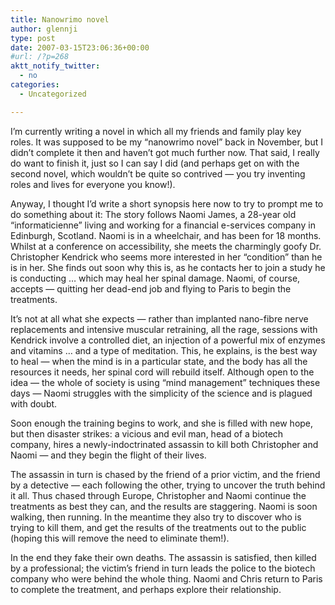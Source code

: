 ```yaml
---
title: Nanowrimo novel
author: glennji
type: post
date: 2007-03-15T23:06:36+00:00
#url: /?p=268
aktt_notify_twitter:
  - no
categories:
  - Uncategorized

---
```

I&#8217;m currently writing a novel in which all my friends and family play key roles. It was supposed to be my &#8220;nanowrimo novel&#8221; back in November, but I didn&#8217;t complete it then and haven&#8217;t got much further now. That said, I really do want to finish it, just so I can say I did (and perhaps get on with the second novel, which wouldn&#8217;t be quite so contrived &#8212; you try inventing roles and lives for everyone you know!).
  
Anyway, I thought I&#8217;d write a short synopsis here now to try to prompt me to do something about it: The story follows Naomi James, a 28-year old &#8220;informaticienne&#8221; living and working for a financial e-services company in Edinburgh, Scotland. Naomi is in a wheelchair, and has been for 18 months. Whilst at a conference on accessibility, she meets the charmingly goofy Dr. Christopher Kendrick who seems more interested in her &#8220;condition&#8221; than he is in her. She finds out soon why this is, as he contacts her to join a study he is conducting &#8230; which may heal her spinal damage. Naomi, of course, accepts &#8212; quitting her dead-end job and flying to Paris to begin the treatments.
  
It&#8217;s not at all what she expects &#8212; rather than implanted nano-fibre nerve replacements and intensive muscular retraining, all the rage, sessions with Kendrick involve a controlled diet, an injection of a powerful mix of enzymes and vitamins &#8230; and a type of meditation. This, he explains, is the best way to heal &#8212; when the mind is in a particular state, and the body has all the resources it needs, her spinal cord will rebuild itself. Although open to the idea &#8212; the whole of society is using &#8220;mind management&#8221; techniques these days &#8212; Naomi struggles with the simplicity of the science and is plagued with doubt.
  
Soon enough the training begins to work, and she is filled with new hope, but then disaster strikes: a vicious and evil man, head of a biotech company, hires a newly-indoctrinated assassin to kill both Christopher and Naomi &#8212; and they begin the flight of their lives.
  
The assassin in turn is chased by the friend of a prior victim, and the friend by a detective &#8212; each following the other, trying to uncover the truth behind it all. Thus chased through Europe, Christopher and Naomi continue the treatments as best they can, and the results are staggering. Naomi is soon walking, then running. In the meantime they also try to discover who is trying to kill them, and get the results of the treatments out to the public (hoping this will remove the need to eliminate them!).
  
In the end they fake their own deaths. The assassin is satisfied, then killed by a professional; the victim&#8217;s friend in turn leads the police to the biotech company who were behind the whole thing. Naomi and Chris return to Paris to complete the treatment, and perhaps explore their relationship.
